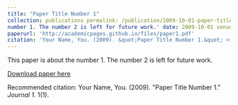 ```yaml
---
title: "Paper Title Number 1"
collection: publications permalink: /publication/2009-10-01-paper-title-number-1 excerpt: 'This paper is about the
number 1. The number 2 is left for future work.' date: 2009-10-01 venue: 'Journal 1'
paperurl: 'http://academicpages.github.io/files/paper1.pdf'
citation: 'Your Name, You. (2009). &quot;Paper Title Number 1.&quot; <i>Journal 1</i>. 1(1).'
---
```

This paper is about the number 1. The number 2 is left for future work.

[Download paper here](http://academicpages.github.io/files/paper1.pdf)

Recommended citation: Your Name, You. (2009). "Paper Title Number 1." <i>Journal 1</i>. 1(1).